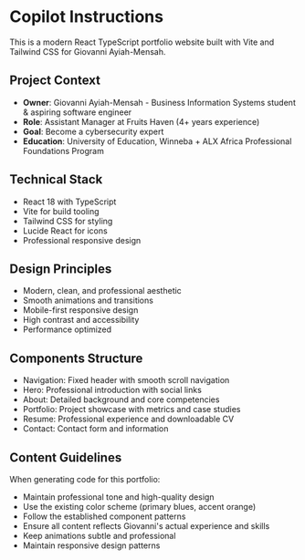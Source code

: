 # Copilot Instructions

<!-- Use this file to provide workspace-specific custom instructions to Copilot. For more details, visit https://code.visualstudio.com/docs/copilot/copilot-customization#_use-a-githubcopilotinstructionsmd-file -->

This is a modern React TypeScript portfolio website built with Vite and Tailwind CSS for Giovanni Ayiah-Mensah.

## Project Context
- **Owner**: Giovanni Ayiah-Mensah - Business Information Systems student & aspiring software engineer
- **Role**: Assistant Manager at Fruits Haven (4+ years experience)
- **Goal**: Become a cybersecurity expert
- **Education**: University of Education, Winneba + ALX Africa Professional Foundations Program

## Technical Stack
- React 18 with TypeScript
- Vite for build tooling
- Tailwind CSS for styling
- Lucide React for icons
- Professional responsive design

## Design Principles
- Modern, clean, and professional aesthetic
- Smooth animations and transitions
- Mobile-first responsive design
- High contrast and accessibility
- Performance optimized

## Components Structure
- Navigation: Fixed header with smooth scroll navigation
- Hero: Professional introduction with social links
- About: Detailed background and core competencies
- Portfolio: Project showcase with metrics and case studies
- Resume: Professional experience and downloadable CV
- Contact: Contact form and information

## Content Guidelines
When generating code for this portfolio:
- Maintain professional tone and high-quality design
- Use the existing color scheme (primary blues, accent orange)
- Follow the established component patterns
- Ensure all content reflects Giovanni's actual experience and skills
- Keep animations subtle and professional
- Maintain responsive design patterns
